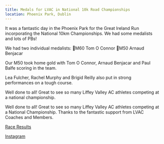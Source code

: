 ```yaml
---
title: Medals for LVAC in National 10k Road Championships
location: Phoenix Park, Dublin
---
```


It was a fantastic day in the Phoenix Park for the Great Ireland Run incorporating the National 10km Championships. We had some medalists and lots of PBs! 

We had two individual medalists:
🥇M60 Tom O Connor
🥈M50 Arnaud Benjacar

Our M50 took home gold with Tom O Connor, Arnaud Benjacar and Paul Balfe scoring in the team. 

Lea Fulcher, Rachel Murphy and Brigid Reilly also put in strong performances on a tough course.

Well done to all! Great to see so many Liffey Valley AC athletes competing at a national championship.


Well done to all! Great to see so many Liffey Valley AC athletes competing at a National Championship. Thanks to the fantastic support from LVAC Coaches and Members.

<a href="/races/2022-04-10-National-10k-Road/" target="_blank" rel="noopener noreferrer">Race Results</a>

<a href="https://www.instagram.com/p/CcIx0XQMtyB/" target="_blank" rel="noopener noreferrer">Instagram</a>